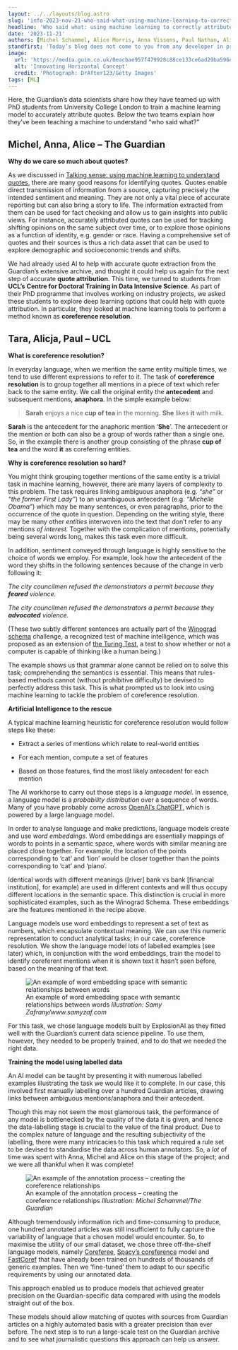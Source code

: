 ```yaml
---
layout: ../../layouts/blog.astro
slug: 'info-2023-nov-21-who-said-what-using-machine-learning-to-correctly-attribute-quotes'
headline: 'Who said what: using machine learning to correctly attribute quotes'
date: '2023-11-21'
authors: [Michel Schammel, Alice Morris, Anna Vissens, Paul Nathan, Alicja Polanska, Tara Tahseen]
standfirst: 'Today’s blog does not come to you from any developer in product and engineering but from our talented colleagues in data and insight'
image:
  url: 'https://media.guim.co.uk/0eacbae957f479928c88ce133ce6ad29ba596e5a/1356_0_4163_2500/4163.jpg'
  alt: 'Innovating Horizontal Concept'
  credit: 'Photograph: DrAfter123/Getty Images'
tags: [ML]
---
```


Here, the Guardian’s data scientists share how they have teamed up with PhD students from University College London to train a machine learning model to accurately attribute quotes. Below the two teams explain how they’ve been teaching a machine to understand “who said what?”

Michel, Anna, Alice – The Guardian
----------------------------------

**Why do we care so much about quotes?**

As we discussed in [Talking sense: using machine learning to understand quotes](https://www.theguardian.com/info/2021/nov/25/talking-sense-using-machine-learning-to-understand-quotes), there are many good reasons for identifying quotes. Quotes enable direct transmission of information from a source, capturing precisely the intended sentiment and meaning. They are not only a vital piece of accurate reporting but can also bring a story to life. The information extracted from them can be used for fact checking and allow us to gain insights into public views. For instance, accurately attributed quotes can be used for tracking shifting opinions on the same subject over time, or to explore those opinions as a function of identity, e.g. gender or race. Having a comprehensive set of quotes and their sources is thus a rich data asset that can be used to explore demographic and socioeconomic trends and shifts.

We had already used AI to help with accurate quote extraction from the Guardian’s extensive archive, and thought it could help us again for the next step of accurate **quote attribution**. This time, we turned to students from **UCL’s Centre for Doctoral Training in Data Intensive Science**. As part of their PhD programme that involves working on industry projects, we asked these students to explore deep learning options that could help with quote attribution. In particular, they looked at machine learning tools to perform a method known as **coreference resolution**.

Tara, Alicja, Paul – UCL
------------------------

**What is coreference resolution?**

In everyday language, when we mention the same entity multiple times, we tend to use different expressions to refer to it. The task of **coreference resolution** is to group together all mentions in a piece of text which refer back to the same entity. We call the original entity the **antecedent** and subsequent mentions, **anaphora**. In the simple example below:

> **Sarah** enjoys a nice **cup of tea** in the morning. **She** likes **it** with milk.

**Sarah** is the antecedent for the anaphoric mention ‘**She**’. The antecedent or the mention or both can also be a group of words rather than a single one. So, in the example there is another group consisting of the phrase **cup of tea** and the word **it** as coreferring entities.

**Why is coreference resolution so hard?**

You might think grouping together mentions of the same entity is a trivial task in machine learning, however, there are many layers of complexity to this problem. The task requires linking ambiguous anaphora (e.g. _“she”_ or _“the former First Lady”_) to an unambiguous antecedent (e.g. _“Michelle Obama”_) which may be many sentences, or even paragraphs, prior to the occurrence of the quote in question. Depending on the writing style, there may be many other _entities_ interwoven into the text that don’t refer to any mentions _of interest._ Together with the complication of mentions, potentially being several words long, makes this task even more difficult.

In addition, sentiment conveyed through language is highly sensitive to the choice of words we employ. For example, look how the antecedent of the word they shifts in the following sentences because of the change in verb following it:

_The city councilmen refused the demonstrators a permit because they **feared** violence._

_The city councilmen refused the demonstrators a permit because they **advocated** violence._

(These two subtly different sentences are actually part of the [Winograd schema](https://en.wikipedia.org/wiki/Winograd_schema_challenge) challenge, a recognized test of machine intelligence, which was proposed as an extension of [the Turing Test](https://en.wikipedia.org/wiki/Turing_test), a test to show whether or not a computer is capable of thinking like a human being.)

The example shows us that grammar alone cannot be relied on to solve this task; comprehending the semantics is essential. This means that rules-based methods cannot (without prohibitive difficulty) be devised to perfectly address this task. This is what prompted us to look into using machine learning to tackle the problem of coreference resolution.

**Artificial Intelligence to the rescue**

A typical machine learning heuristic for coreference resolution would follow steps like these:

*   Extract a series of mentions which relate to real-world entities
    
*   For each mention, compute a set of features
    
*   Based on those features, find the most likely antecedent for each mention

The AI workhorse to carry out those steps is a _language model_. In essence, a language model is a _probability distribution_ over a sequence of words. Many of you have probably come across [OpenAI’s ChatGPT,](https://chat.openai.com/auth/login) which is powered by a large language model.

In order to analyse language and make predictions, language models create and use _word embeddings_. Word embeddings are essentially mappings of words to points in a semantic space, where words with similar meaning are placed close together. For example, the location of the points corresponding to ‘cat’ and ‘lion’ would be closer together than the points corresponding to ‘cat’ and ‘piano’.

Identical words with different meanings (\[river\] bank vs bank \[financial institution\], for example) are used in different contexts and will thus occupy different locations in the semantic space. This distinction is crucial in more sophisticated examples, such as the Winograd Schema. These embeddings are the features mentioned in the recipe above.

Language models use word embeddings to represent a set of text as numbers, which encapsulate contextual meaning. We can use this numeric representation to conduct analytical tasks; in our case, coreference resolution. We show the language model lots of labelled examples (see later) which, in conjunction with the word embeddings, train the model to identify coreferent mentions when it is shown text it hasn’t seen before, based on the meaning of that text.


   <figure>
   <img alt="An example of word embedding space with semantic relationships between words" src="https://i.guim.co.uk/img/media/8222c06bb6a9167a460df9ebb02f14ad212407ef/0_0_1951_1029/master/1951.jpg?width=620&quality=45&auto=format&fit=max&dpr=2&s=c169feb92f819bf02dcf1df6f46e123a" loading="lazy" />
   <figcaption>
     An example of word embedding space with semantic relationships between words
    <i>Illustration: Samy Zafrany/www.samyzaf.com</i>
    </figcaption>
    </figure>

For this task, we chose language models built by ExplosionAI as they fitted well with the Guardian’s current data science pipeline. To use them, however, they needed to be properly trained, and to do that we needed the right data.

**Training the model using labelled data**

An AI model can be taught by presenting it with numerous labelled examples illustrating the task we would like it to complete. In our case, this involved first manually labelling over a hundred Guardian articles, drawing links between ambiguous mentions/anaphora and their antecedent.

Though this may not seem the most glamorous task, the performance of any model is bottlenecked by the quality of the data it is given, and hence the data-labelling stage is crucial to the value of the final product. Due to the complex nature of language and the resulting subjectivity of the labelling, there were many intricacies to this task which required a rule set to be devised to standardise the data across human annotators. So, a _lot_ of time was spent with Anna, Michel and Alice on this stage of the project; and we were all thankful when it was complete!


   <figure>
   <img alt="An example of the annotation process – creating the coreference relationships" src="https://i.guim.co.uk/img/media/9a7c3b4aab1595ffbb826abee8e548f0678ce0a6/0_0_1498_1620/master/1498.jpg?width=620&quality=45&auto=format&fit=max&dpr=2&s=03fa16ab1d7d31c14236fa7c46f05e7a" loading="lazy" />
   <figcaption>
     An example of the annotation process – creating the coreference relationships
    <i>Illustration: Michel Schammel/The Guardian</i>
    </figcaption>
    </figure>

Although tremendously information rich and time-consuming to produce, one hundred annotated articles was still insufficient to fully capture the variability of language that a chosen model would encounter. So, to maximise the utility of our small dataset, we chose three off-the-shelf language models, namely [Coreferee](https://github.com/msg-systems/coreferee), [Spacy’s coreference](https://spacy.io/api/coref) model and [FastCoref](https://arxiv.org/abs/2209.04280) that have already been trained on hundreds of thousands of generic examples. Then we ‘fine-tuned’ them to adapt to our specific requirements by using our annotated data.

This approach enabled us to produce models that achieved greater precision on the Guardian-specific data compared with using the models straight out of the box.

These models should allow matching of quotes with sources from Guardian articles on a highly automated basis with a greater precision than ever before. The next step is to run a large-scale test on the Guardian archive and to see what journalistic questions this approach can help us answer.
